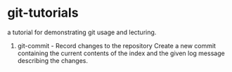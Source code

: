 # git-tutorials

a tutorial for demonstrating git usage and lecturing.

1. git-commit - Record changes to the repository
  Create a new commit containing the current contents of the index and the given log message describing the changes. 
